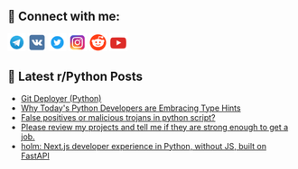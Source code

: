 ## 🔎 Connect with me:
[<img src="https://github.com/bullbesh/bullbesh/blob/main/images/Telegram.png" width="32" height="32" />](https://t.me/bullbesh)
[<img src="https://github.com/bullbesh/bullbesh/blob/main/images/VK.png" width="32" height="32" />](https://vk.com/bullbesh)
[<img src="https://github.com/bullbesh/bullbesh/blob/main/images/Twitter.png" width="32" height="32" />](https://twitter.com/bullbesh1)
[<img src="https://github.com/bullbesh/bullbesh/blob/main/images/Instagram.png" width="32" height="32" />](https://www.instagram.com/bullbesh)
[<img src="https://github.com/bullbesh/bullbesh/blob/main/images/Reddit.png" width="32" height="32" />](https://www.reddit.com/user/bullbesh)
[<img src="https://github.com/bullbesh/bullbesh/blob/main/images/YouTube.png" width="32" height="32" />](https://www.youtube.com/channel/UCtfjRs6uzgq5mfm8S06WTcg)

## 📕 Latest r/Python Posts
<!-- BLOG-POST-LIST:START -->
- [Git Deployer &lpar;Python&rpar;](https://www.reddit.com/r/Python/comments/1ntiovm/git_deployer_python/)
- [Why Today&#39;s Python Developers are Embracing Type Hints](https://www.reddit.com/r/Python/comments/1nti5ar/why_todays_python_developers_are_embracing_type/)
- [False positives or malicious trojans in python script?](https://www.reddit.com/r/Python/comments/1ntgidy/false_positives_or_malicious_trojans_in_python/)
- [Please review my projects and tell me if they are strong enough to get a job.](https://www.reddit.com/r/Python/comments/1ntexpa/please_review_my_projects_and_tell_me_if_they_are/)
- [holm: Next.js developer experience in Python, without JS, built on FastAPI](https://www.reddit.com/r/Python/comments/1ntc5rg/holm_nextjs_developer_experience_in_python/)
<!-- BLOG-POST-LIST:END -->
